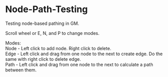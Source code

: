 # Node-Path-Testing
Testing node-based pathing in GM.

Scroll wheel or E, N, and P to change modes.

Modes:<br>
Node - Left click to add node. Right click to delete.<br>
Edge - Left click and drag from one node to the next to create edge. Do the same with right click to delete edge.<br>
Path - Left click and drag from one node to the next to calculate a path between them.
